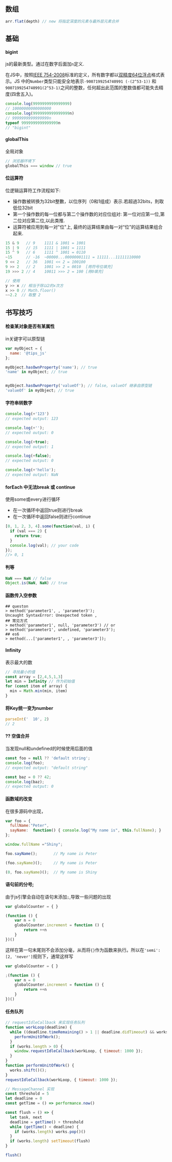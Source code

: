 

## 数组

```javascript
arr.flat(depth) // new 将指定深度的元素与最外层元素合并
```





## 基础

#### bigint
js的最新类型。通过在数字后面加`n`定义.

在JS中，按照[IEEE 754-2008](https://link.segmentfault.com/?enc=7Il%2FflvyjWTtm6DGl6e%2Fvw%3D%3D.ZRKtgT55iAp6cSZqIiezd6cTHlGk5TZHmWsN4jXy3AYKABqk5SUUB1b7ZLcbKHzSRbD0ViMf4qVePBHqkbb9iA%3D%3D)标准的定义，所有数字都以[双精度64位浮点](https://link.segmentfault.com/?enc=bxZO%2FGVOpZhoKXCO4XyUUw%3D%3D.naKOm3LX%2BfNPNnSsp2GHOxSjIqZ2piqcnWk8ysxxCfAiFCwbstCg6YVT%2Fld0uHrREoqeTTRCsNu35RIaTG08w8fMGZfIs7s5vIVvm0%2BrYJg%3D)格式表示。JS 中的`Number`类型只能安全地表示`-9007199254740991 (-(2^53-1))` 和`9007199254740991(2^53-1)`之间的整数，任何超出此范围的整数值都可能失去精度(四舍五入)。

```javascript
console.log(9999999999999999)
// 10000000000000000
console.log(9999999999999999n)
// 9999999999999999n
typeof 9999999999999999n
// "bigint"
```

#### globalThis
全局对象
```javascript
// 浏览器环境下
globalThis === window // true
```

#### 位运算符

位逻辑运算符工作流程如下:

- 操作数被转换为32bit整數，以位序列（0和1组成）表示.若超過32bits，則取低位32bit
- 第一个操作数的每一位都与第二个操作数的对应位组对: 第一位对应第一位,第二位对应第二位,以此类推.
- 运算符被应用到每一对"位"上, 最终的运算结果由每一对“位”的运算结果组合起来.

```javascript
15 & 9   // 9    1111 & 1001 = 1001
15 | 9   // 15   1111 | 1001 = 1111
15 ^ 9   // 6    1111 ^ 1001 = 0110
~15      // -16  ~00000...00000001111 = 11111...11111110000
9 << 2   // 36   1001 << 2 = 100100
9 >> 2   // 2    1001 >> 2 = 0010  [用符号位填充]
19 >>> 2 // 4    10011 >>> 2 = 100 [用0填充]

// 使用
y >> x // 相当于除以2的x次方
x >> 0 // Math.floor()
~~2.2  // 取整 2
```



## 书写技巧

#### 检查某对象是否有某属性

in关键字可以原型链

```javascript
var myObject = {
  name: '@tips_js'
};

myObject.hasOwnProperty('name'); // true
'name' in myObject; // true


myObject.hasOwnProperty('valueOf'); // false, valueOf 继承自原型链
'valueOf' in myObject; // true
```



#### 字符串转数字

```javascript
console.log(+'123')
// expected output: 123

console.log(+'');
// expected output: 0

console.log(+true);
// expected output: 1

console.log(+false);
// expected output: 0

console.log(+'hello');
// expected output: NaN
```

#### forEach 中无法break 或 continue

使用some或every进行循环

- 在一次循环中返回true则进行break
- 在一次循环中返回false则进行continue

```javascript
[0, 1, 2, 3, 4].some(function(val, i) {
  if (val === 2) {
    return true;
  }
  console.log(val); // your code
});
//> 0, 1
```

#### 判等

```javascript
NaN === NaN // false
Object.is(NaN, NaN) // true
```

#### 函数传入空参数

```shell
## queston
> method('parameter1', , 'parameter3');
Uncaught SyntaxError: Unexpected token ,
## 常见方式
> method('parameter1', null, 'parameter3') // or
> method('parameter1', undefined, 'parameter3');
## es6
> method(...['parameter1', , 'parameter3']);
```


#### Infinity
表示最大的数

```javascript
// 寻找最小的值
const array = [2,4,5,1,3]
let min = Infinity // 作为初始值
for (const item of array) {
  min = Math.min(min, item)
}
```

#### 将Key统一变为number

```javascript
parseInt('  10', 2)
// 2
```

#### ?? 空值合并

当发现null和undefined的时候使用后面的值

```javascript
const foo = null ?? 'default string';
console.log(foo);
// expected output: "default string"

const baz = 0 ?? 42;
console.log(baz);
// expected output: 0
```

#### 函数域的改变

在很多源码中出现，

```javascript
var foo = {
  fullName:"Peter",
  sayName:  function() { console.log("My name is", this.fullName); }
};

window.fullName ="Shiny";

foo.sayName();       // My name is Peter

(foo.sayName)();     // My name is Peter

(0, foo.sayName)();  // My name is Shiny
```

#### 语句前的分号;

由于js引擎会自动在语句末添加`;`,导致一些问题的出现

```javascript
var globalCounter = { }

(function () {
    var n = 0
    globalCounter.increment = function () {
        return ++n
    }
})()
```

这样在第一句末尾则不会添加分毫，从而将`{}`作为函数来执行。所以在`'semi': [2, 'never']`规则下，通常这样写

```javascript
var globalCounter = { }

;(function () {
    var n = 0
    globalCounter.increment = function () {
        return ++n
    }
})()
```

#### 任务队列

```javascript
// requestIdleCallback 来实现任务队列    
function workLoop(deadline) {
  while ((deadline.timeRemaining() > 1 || deadline.didTimeout) && works.length > 0) {
    performUnitOfWork();
  }
  if (works.length > 0) {
    window.requestIdleCallback(workLoop, { timeout: 1000 });
  }
}
function performUnitOfWork() {
  works.shift()();
}
requestIdleCallback(workLoop, { timeout: 1000 });

// MessageChannel 实现
const threshold = 5
let deadline = 0
const getTime = () => performance.now()

const flush = () => {
  let task, next
  deadline = getTime() + threshold
  while (getTime() < deadline) {
    if (works.length) works.pop()()
  }
  if (works.length) setTimeout(flush)
}

flush()
```




